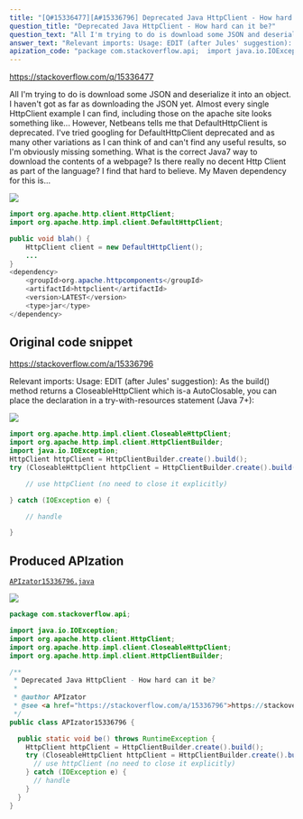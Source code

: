 ```yaml
---
title: "[Q#15336477][A#15336796] Deprecated Java HttpClient - How hard can it be?"
question_title: "Deprecated Java HttpClient - How hard can it be?"
question_text: "All I'm trying to do is download some JSON and deserialize it into an object. I haven't got as far as downloading the JSON yet. Almost every single HttpClient example I can find, including those on the apache site looks something like... However, Netbeans tells me that DefaultHttpClient is deprecated. I've tried googling for DefaultHttpClient deprecated and as many other variations as I can think of and can't find any useful results, so I'm obviously missing something. What is the correct Java7 way to download the contents of a webpage? Is there really no decent Http Client as part of the language? I find that hard to believe. My Maven dependency for this is..."
answer_text: "Relevant imports: Usage: EDIT (after Jules' suggestion): As the build() method returns a CloseableHttpClient which is-a AutoClosable, you can place the declaration in a try-with-resources  statement (Java 7+):"
apization_code: "package com.stackoverflow.api;  import java.io.IOException; import org.apache.http.client.HttpClient; import org.apache.http.impl.client.CloseableHttpClient; import org.apache.http.impl.client.HttpClientBuilder;  /**  * Deprecated Java HttpClient - How hard can it be?  *  * @author APIzator  * @see <a href=\"https://stackoverflow.com/a/15336796\">https://stackoverflow.com/a/15336796</a>  */ public class APIzator15336796 {    public static void be() throws RuntimeException {     HttpClient httpClient = HttpClientBuilder.create().build();     try (CloseableHttpClient httpClient = HttpClientBuilder.create().build()) {       // use httpClient (no need to close it explicitly)     } catch (IOException e) {       // handle     }   } }"
---
```


https://stackoverflow.com/q/15336477

All I&#x27;m trying to do is download some JSON and deserialize it into an object. I haven&#x27;t got as far as downloading the JSON yet.
Almost every single HttpClient example I can find, including those on the apache site looks something like...
However, Netbeans tells me that DefaultHttpClient is deprecated. I&#x27;ve tried googling for DefaultHttpClient deprecated and as many other variations as I can think of and can&#x27;t find any useful results, so I&#x27;m obviously missing something.
What is the correct Java7 way to download the contents of a webpage? Is there really no decent Http Client as part of the language? I find that hard to believe.
My Maven dependency for this is...


<div class="code-logo"><img src="/stackoverflow.png" /></div>

```java
import org.apache.http.client.HttpClient;
import org.apache.http.impl.client.DefaultHttpClient;

public void blah() {
    HttpClient client = new DefaultHttpClient();
    ...
}
<dependency>
    <groupId>org.apache.httpcomponents</groupId>
    <artifactId>httpclient</artifactId>
    <version>LATEST</version>
    <type>jar</type>
</dependency>
```


## Original code snippet

https://stackoverflow.com/a/15336796

Relevant imports:
Usage:
EDIT (after Jules&#x27; suggestion):
As the build() method returns a CloseableHttpClient which is-a AutoClosable, you can place the declaration in a try-with-resources  statement (Java 7+):

<div class="code-logo"><img src="/stackoverflow.png" /></div>

```java
import org.apache.http.impl.client.CloseableHttpClient;
import org.apache.http.impl.client.HttpClientBuilder;
import java.io.IOException;
HttpClient httpClient = HttpClientBuilder.create().build();
try (CloseableHttpClient httpClient = HttpClientBuilder.create().build()) {

    // use httpClient (no need to close it explicitly)

} catch (IOException e) {

    // handle

}
```

## Produced APIzation

[`APIzator15336796.java`](https://github.com/pasqualesalza/apization-temp-data/raw/master/search/APIzator15336796.java)

<div class="code-logo"><img src="/apizator.png" /></div>

```java
package com.stackoverflow.api;

import java.io.IOException;
import org.apache.http.client.HttpClient;
import org.apache.http.impl.client.CloseableHttpClient;
import org.apache.http.impl.client.HttpClientBuilder;

/**
 * Deprecated Java HttpClient - How hard can it be?
 *
 * @author APIzator
 * @see <a href="https://stackoverflow.com/a/15336796">https://stackoverflow.com/a/15336796</a>
 */
public class APIzator15336796 {

  public static void be() throws RuntimeException {
    HttpClient httpClient = HttpClientBuilder.create().build();
    try (CloseableHttpClient httpClient = HttpClientBuilder.create().build()) {
      // use httpClient (no need to close it explicitly)
    } catch (IOException e) {
      // handle
    }
  }
}

```
